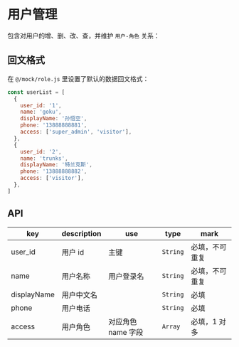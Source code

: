 <!-- ---
sidebarDepth: 0
--- -->

# 用户管理

包含对用户的增、删、改、查，并维护 `用户-角色` 关系：
<img class="img-margin-top" :src="$withBase('/assets/用户管理_界面.png')">
<img :src="$withBase('/assets/用户管理_编辑.png')">

## 回文格式

在 `@/mock/role.js` 里设置了默认的数据回文格式：

```javascript
const userList = [
  {
    user_id: '1',
    name: 'goku',
    displayName: '孙悟空',
    phone: '13888888881',
    access: ['super_admin', 'visitor'],
  },
  {
    user_id: '2',
    name: 'trunks',
    displayName: '特兰克斯',
    phone: '13888888882',
    access: ['visitor'],
  },
]
```

## API

| key         | description | use                | type     | mark           |
| ----------- | ----------- | ------------------ | -------- | -------------- |
| user_id     | 用户 id     | 主键               | `String` | 必填，不可重复 |
| name        | 用户名称    | 用户登录名         | `String` | 必填，不可重复 |
| displayName | 用户中文名  |                    | `String` | 必填           |
| phone       | 用户电话    |                    | `String` | 必填           |
| access      | 用户角色    | 对应角色 name 字段 | `Array`  | 必填，1 对多   |
